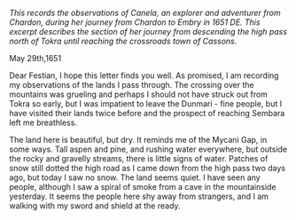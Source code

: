 _This records the observations of Canela, an explorer and adventurer from Chardon, during her journey from Chardon to Embry in 1651 DE. This excerpt describes the section of her journey from descending the high pass north of Tokra until reaching the crossroads town of Cassons._
 
May 29th,1651

Dear Festian,
I hope this letter finds you well. As promised, I am recording my observations of the lands I pass through. The crossing over the mountains was grueling and perhaps I should not have struck out from Tokra so early, but I was impatient to leave the Dunmari - fine people, but I have visited their lands twice before and the prospect of reaching Sembara left me breathless.

The land here is beautiful, but dry. It reminds me of the Mycani Gap, in some ways. Tall aspen and pine, and rushing water everywhere, but outside the rocky and gravelly streams, there is little signs of water. Patches of snow still dotted the high road as I came down from the high pass two days ago, but today I saw no snow. The land seems quiet. I have seen any people, although I saw a spiral of smoke from a cave in the mountainside yesterday. It seems the people here shy away from strangers, and I am walking with my sword and shield at the ready.
